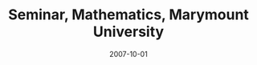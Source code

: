 ---
title: "Seminar, Mathematics, Marymount University"
collection: talks
type: "Seminar" 
permalink: /talks/2007talk12
venue: "Arlington, VA"
date: 2007-10-01
location: "Arlington, VA"
---